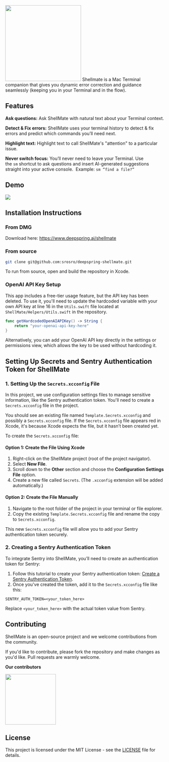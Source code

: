 <img src="https://uploads-ssl.webflow.com/667dbe7f3b1fec453d3524ce/66b65ae4c5cae6f59293e078_sm_logo_color.png" width="240">
Shellmate is a Mac Terminal companion that gives you dynamic error correction and guidance seamlessly (keeping you in your Terminal and in the flow).


## Features
**Ask questions:** Ask ShellMate with natural text about your Terminal context.

**Detect & Fix errors:** ShellMate uses your terminal history to detect & fix errors and predict which commands you’ll need next.

**Highlight text:** Highlight text to call ShellMate's "attention" to a particular issue. 

**Never switch focus:** You’ll never need to leave your Terminal. Use the `sm` shortcut to ask questions and insert AI-generated suggestions straight into your active console. 
Example: `sm “find a file?”`


## Demo
<img src="https://uploads-ssl.webflow.com/667dbe7f3b1fec453d3524ce/66915dd493cf1d1664d9a616_sm_hero_2%20(1).gif">


## Installation Instructions

### From DMG
Download here: https://www.deepspring.ai/shellmate

### From source
```bash
git clone git@github.com:srosro/deepspring-shellmate.git
```

To run from source, open and build the repository in Xcode.

### OpenAI API Key Setup
This app includes a free-tier usage feature, but the API key has been deleted. To use it, you'll need to update the hardcoded variable with your own API key at line 16 in the `Utils.swift` file located at `ShellMate/Helpers/Utils.swift` in the repository.

```swift
func getHardcodedOpenAIAPIKey() -> String {
    return "your-openai-api-key-here"
}
```

Alternatively, you can add your OpenAI API key directly in the settings or permissions view, which allows the key to be used without hardcoding it.


## Setting Up Secrets and Sentry Authentication Token for ShellMate

### 1. Setting Up the `Secrets.xcconfig` File

In this project, we use configuration settings files to manage sensitive information, like the Sentry authentication token. You'll need to create a `Secrets.xcconfig` file in the project.

You should see an existing file named `Template.Secrets.xcconfig` and possibly a `Secrets.xcconfig` file. If the `Secrets.xcconfig` file appears red in Xcode, it's because Xcode expects the file, but it hasn’t been created yet.

To create the `Secrets.xcconfig` file:

#### Option 1: Create the File Using Xcode
1. Right-click on the ShellMate project (root of the project navigator).
2. Select **New File**.
3. Scroll down to the **Other** section and choose the **Configuration Settings File** option.  
4. Create a new file called `Secrets`. (The `.xcconfig` extension will be added automatically.)

#### Option 2: Create the File Manually
1. Navigate to the root folder of the project in your terminal or file explorer.
2. Copy the existing `Template.Secrets.xcconfig` file and rename the copy to `Secrets.xcconfig`.

This new `Secrets.xcconfig` file will allow you to add your Sentry authentication token securely.

### 2. Creating a Sentry Authentication Token

To integrate Sentry into ShellMate, you’ll need to create an authentication token for Sentry:

1. Follow this tutorial to create your Sentry authentication token: [Create a Sentry Authentication Token](https://docs.sentry.io/api/guides/create-auth-token/).
2. Once you've created the token, add it to the `Secrets.xcconfig` file like this:

```plaintext
SENTRY_AUTH_TOKEN=<your_token_here>
```

Replace `<your_token_here>` with the actual token value from Sentry.


## Contributing
ShellMate is an open-source project and we welcome contributions from the community. 

If you'd like to contribute, please fork the repository and make changes as you'd like. Pull requests are warmly welcome.

**Our contributors**

[<img src="https://uploads-ssl.webflow.com/667dbe7f3b1fec453d3524ce/66b51b4ddae154eba5cf6818_contributors.png" width="160">](https://github.com/srosro/deepspring-shellmate/graphs/contributors)


## License
This project is licensed under the MIT License - see the [LICENSE](./LICENSE) file for details.

